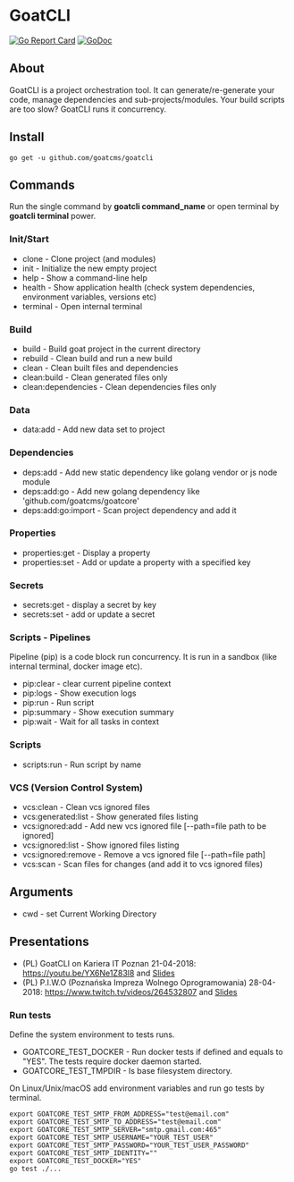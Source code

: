 # GoatCLI
[![Go Report Card](https://goreportcard.com/badge/github.com/goatcms/goatcli)](https://goreportcard.com/report/github.com/goatcms/goatcli)
[![GoDoc](https://godoc.org/github.com/goatcms/goatcli?status.svg)](https://godoc.org/github.com/goatcms/goatcli)

## About
GoatCLI is a project orchestration tool. It can generate/re-generate your code, manage dependencies and sub-projects/modules. Your build scripts are too slow? GoatCLI runs it concurrency.

## Install
```
go get -u github.com/goatcms/goatcli
```

## Commands
Run the single command by **goatcli command_name** or open terminal by **goatcli terminal** power.

### Init/Start
* clone - Clone project (and modules)
* init - Initialize the new empty project
* help - Show a command-line help
* health - Show application health (check system dependencies, environment variables, versions etc)
* terminal - Open internal terminal

### Build
* build - Build goat project in the current directory
* rebuild - Clean build and run a new build
* clean - Clean built files and dependencies
* clean:build - Clean generated files only
* clean:dependencies - Clean dependencies files only

### Data      
* data:add - Add new data set to project

### Dependencies  
* deps:add - Add new static dependency like golang vendor or js node module
* deps:add:go - Add new golang dependency like 'github.com/goatcms/goatcore'
* deps:add:go:import  - Scan project dependency and add it

### Properties
* properties:get - Display a property
* properties:set - Add or update a property with a specified key

### Secrets
* secrets:get - display a secret by key
* secrets:set - add or update a secret

### Scripts - Pipelines
Pipeline (pip) is a code block run concurrency. It is run in a sandbox (like internal terminal, docker image etc).
* pip:clear - clear current pipeline context
* pip:logs - Show execution logs
* pip:run - Run script
* pip:summary - Show execution summary
* pip:wait - Wait for all tasks in context

### Scripts
* scripts:run - Run script by name

### VCS (Version Control System)
* vcs:clean - Clean vcs ignored files
* vcs:generated:list - Show generated files listing
* vcs:ignored:add - Add new vcs ignored file [--path=file path to be ignored]
* vcs:ignored:list - Show ignored files listing
* vcs:ignored:remove - Remove a vcs ignored file [--path=file path]
* vcs:scan - Scan files for changes (and add it to vcs ignored files)

## Arguments
* cwd - set Current Working Directory

## Presentations
* (PL) GoatCLI on Kariera IT Poznan 21-04-2018: https://youtu.be/YX6Ne1Z83l8 and [Slides](https://docs.google.com/presentation/d/1qaqgWtXEjiPy0CljDwsvlryFVut3fm0bQ5WJpbRIXGI/edit#slide=id.p)
* (PL) P.I.W.O (Poznańska Impreza Wolnego Oprogramowania) 28-04-2018: https://www.twitch.tv/videos/264532807 and [Slides](https://docs.google.com/presentation/d/1i4_a_G-ZvvPaZXuyajok4jlfg_lA4b8S_g3dTZv52mw/edit?usp=sharing)

### Run tests
Define the system environment to tests runs.
 * GOATCORE_TEST_DOCKER - Run docker tests if defined and equals to "YES". The tests require docker daemon started.
 * GOATCORE_TEST_TMPDIR - Is base filesystem directory.

On Linux/Unix/macOS add environment variables and run go tests by terminal.
```
export GOATCORE_TEST_SMTP_FROM_ADDRESS="test@email.com"
export GOATCORE_TEST_SMTP_TO_ADDRESS="test@email.com"
export GOATCORE_TEST_SMTP_SERVER="smtp.gmail.com:465"
export GOATCORE_TEST_SMTP_USERNAME="YOUR_TEST_USER"
export GOATCORE_TEST_SMTP_PASSWORD="YOUR_TEST_USER_PASSWORD"
export GOATCORE_TEST_SMTP_IDENTITY=""
export GOATCORE_TEST_DOCKER="YES"
go test ./...
```